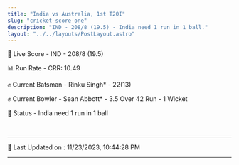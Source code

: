 ```yaml
---
title: "India vs Australia, 1st T20I"
slug: "cricket-score-one"
description: "IND - 208/8 (19.5) - India need 1 run in 1 ball."
layout: "../../layouts/PostLayout.astro"
---
```


🔴 Live Score - IND - 208/8 (19.5)  

📊 Run Rate - CRR: 10.49  

✊ Current Batsman - Rinku Singh* - 22(13)  

✊ Current Bowler - Sean Abbott* - 3.5 Over 42 Run - 1 Wicket  

📑 Status - India need 1 run in 1 ball

<br />

***

📝 Last Updated on : 11/23/2023, 10:44:28 PM

***

